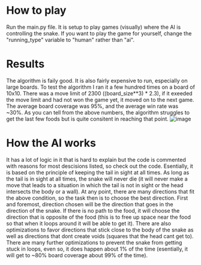 # How to play
Run the main.py file. It is setup to play games (visually) where the AI is controlling the snake.
If you want to play the game for yourself, change the "running_type" variable to "human" rather than "ai".

# Results
The algorithm is faily good. It is also fairly expensive to run, especially on large boards.
To test the algorithm I ran it a few hundred times on a board of 10x10.
There was a move limit of 2300 ((board_size**3) * 2.3), if it exeeded the move limit and had not won the game yet, it moved on to the next game.
The average board coverage was 95%, and the average win rate was ~30%.
As you can tell from the above numbers, the algorithm struggles to get the last few foods but is quite consitent in reaching that point.
![image](https://user-images.githubusercontent.com/45571333/142139263-3e3236f9-635b-4df9-aa4d-b3fbec265e19.png)

# How the AI works
It has a lot of logic in it that is hard to explain but the code is commented with reasons for most descisions listed, so check out the code.
Esentially, it is based on the principle of keeping the tail in sight at all times.
As long as the tail is in sight at all times, the snake will never die (it will never make a move that leads to a situation in which the tail is not in sight or the head intersects the body or a wall).
At any point, there are many directions that fit the above condition, so the task then is to choose the best direction.
First and foremost, direction chosen will be the direction that goes in the direction of the snake.
If there is no path to the food, it will choose the direction that is opposite of the food (this is to free up space near the food so that when it loops around it will be able to get it).
There are also optimizations to favor directions that stick close to the body of the snake as well as directions that dont create voids (squares that the head cant get to).
There are many further optimizations to prevent the snake from getting stuck in loops, even so, it does happen about 1% of the time (esentially, it will get to ~80% board coverage about 99% of the time).
